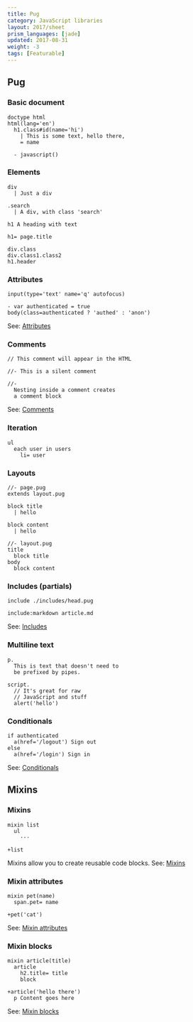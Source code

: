 ```yaml
---
title: Pug
category: JavaScript libraries
layout: 2017/sheet
prism_languages: [jade]
updated: 2017-08-31
weight: -3
tags: [Featurable]
---
```


## Pug

<!-- {.-three-column} -->

### Basic document

<!-- {.-prime} -->

```jade
doctype html
html(lang='en')
  h1.class#id(name='hi')
    | This is some text, hello there,
    = name

  - javascript()
```

### Elements

```jade
div
  | Just a div
```

```jade
.search
  | A div, with class 'search'
```

```jade
h1 A heading with text
```

```jade
h1= page.title
```

```jade
div.class
div.class1.class2
h1.header
```

### Attributes

```jade
input(type='text' name='q' autofocus)
```

```jade
- var authenticated = true
body(class=authenticated ? 'authed' : 'anon')
```

See: [Attributes](https://pugjs.org/language/attributes.html)

### Comments

```jade
// This comment will appear in the HTML
```

```jade
//- This is a silent comment
```

```jade
//-
  Nesting inside a comment creates
  a comment block
```

See: [Comments](https://pugjs.org/language/attributes.html)

### Iteration

```jade
ul
  each user in users
    li= user
```

### Layouts

```jade
//- page.pug
extends layout.pug

block title
  | hello

block content
  | hello
```

```jade
//- layout.pug
title
  block title
body
  block content
```

### Includes (partials)

```jade
include ./includes/head.pug
```

```jade
include:markdown article.md
```

See: [Includes](https://pugjs.org/language/includes.html)

### Multiline text

```jade
p.
  This is text that doesn't need to
  be prefixed by pipes.
```

<!-- {data-line="1"} -->

```jade
script.
  // It's great for raw
  // JavaScript and stuff
  alert('hello')
```

<!-- {data-line="1"} -->

### Conditionals

```jade
if authenticated
  a(href='/logout') Sign out
else
  a(href='/login') Sign in
```

<!-- {data-line="1,3"} -->

See: [Conditionals](https://pugjs.org/language/conditionals.html)

## Mixins

<!-- {.-three-column} -->

### Mixins

```jade
mixin list
  ul
    ···
```

<!-- {data-line="1"} -->

```jade
+list
```

Mixins allow you to create reusable code blocks.
See: [Mixins](https://pugjs.org/language/mixins.html)

### Mixin attributes

```jade
mixin pet(name)
  span.pet= name
```

<!-- {data-line="1"} -->

```jade
+pet('cat')
```

See: [Mixin attributes](https://pugjs.org/language/mixins.html#mixin-attributes)

### Mixin blocks

```jade
mixin article(title)
  article
    h2.title= title
    block
```

<!-- {data-line="1,4"} -->

```jade
+article('hello there')
  p Content goes here
```

See: [Mixin blocks](https://pugjs.org/language/mixins.html#mixin-blocks)

